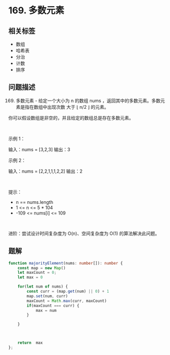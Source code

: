 
# 169. 多数元素

## 相关标签

- 数组
- 哈希表
- 分治
- 计数
- 排序

## 问题描述 

169. 多数元素 - 给定一个大小为 n 的数组 nums ，返回其中的多数元素。多数元素是指在数组中出现次数 大于 ⌊ n/2 ⌋ 的元素。

你可以假设数组是非空的，并且给定的数组总是存在多数元素。

 

示例 1：


输入：nums = [3,2,3]
输出：3

示例 2：


输入：nums = [2,2,1,1,1,2,2]
输出：2


 

提示：
 * n == nums.length
 * 1 <= n <= 5 * 104
 * -109 <= nums[i] <= 109

 

进阶：尝试设计时间复杂度为 O(n)、空间复杂度为 O(1) 的算法解决此问题。

## 题解


```ts
function majorityElement(nums: number[]): number {
    const map = new Map()
    let maxCount = 0;
    let max = 0

    for(let num of nums) {
        const curr = (map.get(num) || 0) + 1
        map.set(num, curr)
        maxCount = Math.max(curr, maxCount)
        if(maxCount === curr) {
            max = num
        }

    }

    

    return  max
};
````